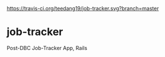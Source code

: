 https://travis-ci.org/teedang19/job-tracker.svg?branch=master

job-tracker
===========

Post-DBC Job-Tracker App, Rails
